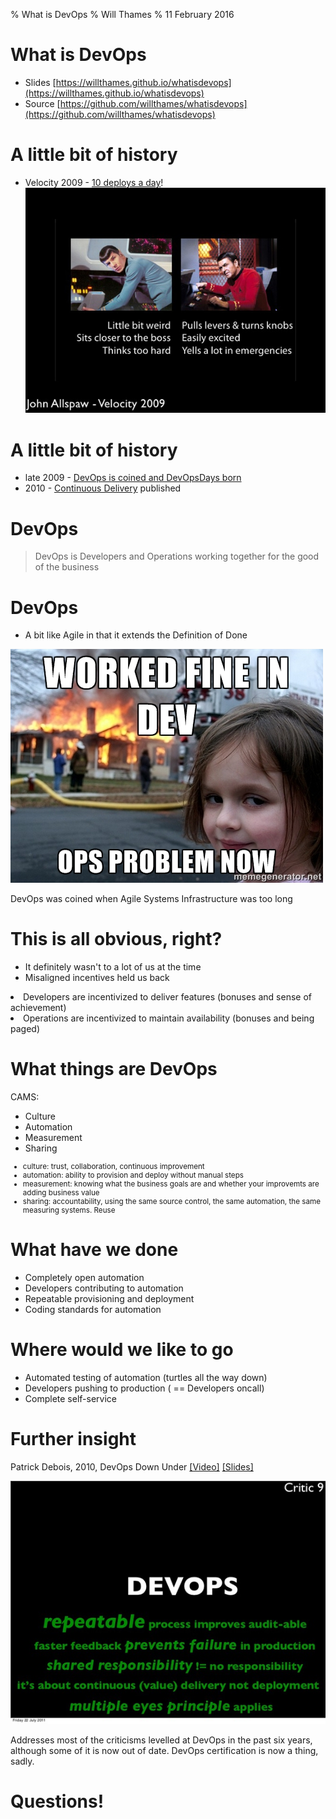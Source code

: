 % What is DevOps
% Will Thames
% 11 February 2016

# What is DevOps

* Slides [https://willthames.github.io/whatisdevops](https://willthames.github.io/whatisdevops)
* Source [https://github.com/willthames/whatisdevops](https://github.com/willthames/whatisdevops)

# A little bit of history

* Velocity 2009 - [10 deploys a day](https://www.youtube.com/watch?v=LdOe18KhtT4)!
![Dev and Ops](spock-scotty.jpg)

# A little bit of history
* late 2009 - [DevOps is coined and DevOpsDays born](https://blog.newrelic.com/2014/05/16/devops-name/)
* 2010 - [Continuous Delivery](http://continuousdelivery.com) published

# DevOps

> DevOps is Developers and Operations working together
  for the good of the business

# DevOps

* A bit like Agile in that it extends the Definition
  of Done

![pre-DevOps](works-fine-in-dev.jpg)

<aside class="notes">
DevOps was coined when Agile Systems Infrastructure was too long
</aside>

# This is all obvious, right?

* It definitely wasn't to a lot of us at the time
* Misaligned incentives held us back

<aside class="notes">
<li>Developers are incentivized to deliver
features (bonuses and sense of achievement)</li>
<li>Operations are incentivized to maintain
availability (bonuses and being paged)</li>
</aside>

# What things are DevOps

CAMS:

- Culture
- Automation
- Measurement
- Sharing

<aside class="notes">
<ul style="font-size:smaller;" >
<li>culture: trust, collaboration, continuous improvement</li>
<li>automation: ability to provision and deploy without manual
  steps</li>
<li>measurement: knowing what the business goals are and whether
  your improvemts are adding business value</li>
<li>sharing: accountability, using the same source control, 
  the same automation, the same measuring systems. Reuse</li>
</ul>
</aside>

# What have we done

* Completely open automation
* Developers contributing to automation
* Repeatable provisioning and deployment
* Coding standards for automation

# Where would we like to go

* Automated testing of automation (turtles all the way down)
* Developers pushing to production ( == Developers oncall)
* Complete self-service

# Further insight

Patrick Debois, 2010, DevOps Down Under [[Video]](https://vimeo.com/28291845) [[Slides]](http://www.slideshare.net/jedi4ever/devopsdays-downundervfinal/)

![What is DevOps](whatisdevops.jpg)

<aside class="notes">
Addresses most of the criticisms levelled at DevOps in the past six years,
although some of it is now out of date. DevOps certification is now a thing,
sadly.
</aside>

# Questions!
